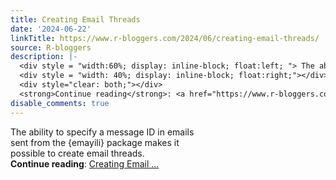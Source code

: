 ```yaml
---
title: Creating Email Threads
date: '2024-06-22'
linkTitle: https://www.r-bloggers.com/2024/06/creating-email-threads/
source: R-bloggers
description: |-
  <div style = "width:60%; display: inline-block; float:left; "> The ability to specify a message ID in emails sent from the {emayili} package makes it possible to create email threads.</div>
  <div style = "width: 40%; display: inline-block; float:right;"></div>
  <div style="clear: both;"></div>
  <strong>Continue reading</strong>: <a href="https://www.r-bloggers.com/2024/06/creating-email-threads/">Creating Email ...
disable_comments: true
---
```

<div style = "width:60%; display: inline-block; float:left; "> The ability to specify a message ID in emails sent from the {emayili} package makes it possible to create email threads.</div>
<div style = "width: 40%; display: inline-block; float:right;"></div>
<div style="clear: both;"></div>
<strong>Continue reading</strong>: <a href="https://www.r-bloggers.com/2024/06/creating-email-threads/">Creating Email ...